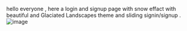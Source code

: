 hello everyone , here a login and signup page with snow effact with beautiful and Glaciated Landscapes theme and sliding signin/signup .
![image](https://github.com/HardikSaresa/expess-mongo/assets/133850709/93e5ecef-7139-4571-b54f-7ab550cc97d3)

